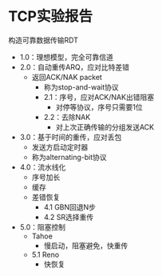 # TCP实验报告

构造可靠数据传输RDT
- 1.0：理想模型，完全可靠信道
- 2.0：自动重传ARQ，应对比特差错
  - 返回ACK/NAK packet
    - 称为stop-and-wait协议
    - 2.1：序号，应对ACK/NAK出错阻塞
      - 对停等协议，序号只需要1位
    - 2.2：去除NAK
      - 对上次正确传输的分组发送ACK
- 3.0：基于时间的重传，应对丢包
  - 发送方启动定时器
  - 称为alternating-bit协议
- 4.0：流水线化
  - 序号加长
  - 缓存
  - 差错恢复
    - 4.1 GBN回退N步
    - 4.2 SR选择重传
- 5.0：阻塞控制
    - Tahoe
      - 慢启动，阻塞避免，快重传
    - 5.1 Reno
      - 快恢复